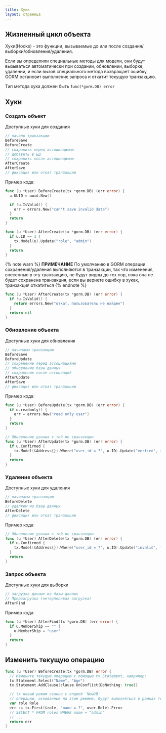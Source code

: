 ```yaml
---
title: Хуки
layout: страница
---
```


## Жизненный цикл объекта

Хуки(Hooks) - это функции, вызываемые до или после создания/выборки/обновления/удаления.

Если вы определили специальные методы для модели, они будут вызываться автоматически при создании, обновлении, выборке, удалении, и если вызов специального метода возвращает ошибку, GORM остановит выполнение запроса и откатит текущую транзакцию.

Тип метода хука должен быть `func(*gorm.DB) error`

## Хуки

### Создать объект

Доступные хуки для создания

```go
// начало транзакции
BeforeSave
BeforeCreate
// сохранить перед ассоциациями
// добавить в БД
// сохранить после ассоциациями
AfterCreate
AfterSave
// фиксация или откат транзакции
```

Пример кода:

```go
func (u *User) BeforeCreate(tx *gorm.DB) (err error) {
  u.UUID = uuid.New()

  if !u.IsValid() {
    err = errors.New("can't save invalid data")
  }
  return
}

func (u *User) AfterCreate(tx *gorm.DB) (err error) {
  if u.ID == 1 {
    tx.Model(u).Update("role", "admin")
  }
  return
}
```

{% note warn %}
**ПРИМЕЧАНИЕ** По умолчанию в GORM операции сохранения/удаления выполняются в транзакции, так что изменения, внесенные в эту транзакцию, не будут видны до тех пор, пока она не будет сохранена транзакция, если вы вернете ошибку в хуках, транзакция откатиться
{% endnote %}

```go
func (u *User) AfterCreate(tx *gorm.DB) (err error) {
  if !u.IsValid() {
    return errors.New("откат, пользователь не найден")
  }
  return nil
}
```

### Обновление объекта

Доступные хуки для обновления

```go
// начинаем транзакцию
BeforeSave
BeforeUpdate
// сохранение перед ассоциациями
// обновление базы данных
// сохранение после ассоциаций
AfterUpdate
AfterSave
// фиксация или откат транзакции
```

Пример кода:

```go
func (u *User) BeforeUpdate(tx *gorm.DB) (err error) {
  if u.readonly() {
    err = errors.New("read only user")
  }
  return
}

// Обновление данных в той же транзакции
func (u *User) AfterUpdate(tx *gorm.DB) (err error) {
  if u.Confirmed {
    tx.Model(&Address{}).Where("user_id = ?", u.ID).Update("verfied", true)
  }
  return
}
```

### Удаление объекта

Доступные хуки для удаления

```go
// начинаем транзакцию
BeforeDelete
// удаляем из базы данных
AfterDelete
// фиксация или откат транзакции
```

Пример кода:

```go
// Обновление данных в той же транзакции
func (u *User) AfterDelete(tx *gorm.DB) (err error) {
  if u.Confirmed {
    tx.Model(&Address{}).Where("user_id = ?", u.ID).Update("invalid", false)
  }
  return
}
```

### Запрос объекта

Доступные хуки для выборки

```go
// загрузка данных из базы данных
// Предзагрузка (нетерпеливая загрузка)
AfterFind
```

Пример кода:

```go
func (u *User) AfterFind(tx *gorm.DB) (err error) {
  if u.MemberShip == "" {
    u.MemberShip = "user"
  }
  return
}
```

## Изменить текущую операцию

```go
func (u *User) BeforeCreate(tx *gorm.DB) error {
  // Измените текущую операцию с помощью tx.Statement, например:
  tx.Statement.Select("Name", "Age")
  tx.Statement.AddClause(clause.OnConflict{DoNothing: true})

  // tx новый режим сеанса с опцией `NewDB`
  // операции, основанные на этом режиме, будут выполняться в рамках той же транзакции, но без каких-либо текущих условий
  var role Role
  err := tx.First(&role, "name = ?", user.Role).Error
  // SELECT * FROM roles WHERE name = "admin"
  // ...
  return err
}
```
